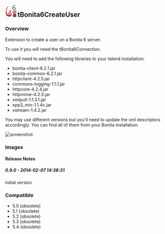 ## <img src='./logo.jpg' width='40' height='40'>tBonita6CreateUser

### Overview
Extension to create a user on a Bonita 6 server.

To use it you will need the tBonita6Connection.

You will need to add the following libraries to your talend installation:

* bonita-client-6.2.1.jar
* bonita-common-6.2.1.jar
* httpclient-4.2.5.jar
* commons-logging-1.1.1.jar
* httpcore-4.2.4.jar
* httpmime-4.2.5.jar
* xmlpull-1.1.3.1.jar
* xpp3_min-1.1.4c.jar
* xstream-1.4.2.jar

You may use different versions but you'll need to update the xml descriptors accordingly. You can find all of them from your Bonita installation.


![screenshot](https://talendforge.org/exchange/tos/upload_tos/extension-1098/screenshot.jpg)
### Images




#### Release Notes

##### 0.9.0 - 2014-02-07 14:38:31
initial version
### Compatible
 -  5.0 (obsolete)
 -   5.1 (obsolete)
 -   5.2 (obsolete)
 -   5.3 (obsolete)
 -   5.4 (obsolete)